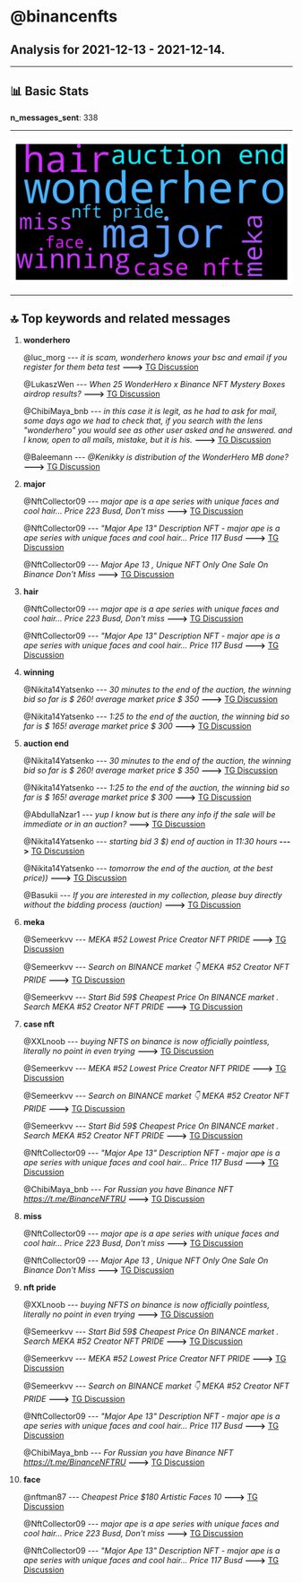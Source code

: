 # **@binancenfts**
 ## Analysis for **2021-12-13** - **2021-12-14**.

---

## 📊 **Basic Stats**

**n_messages_sent**: 338

---
![wordcloud](binancenfts_1Days_wordcloud.png)

---


## 🔝 **Top keywords and related messages**

1. **wonderhero**

    @luc_morg --- *it is scam, wonderhero knows your bsc and email if you register for them beta test* **--->** [TG Discussion](https://t.me/binancenfts/408419)

    @LukaszWen --- *When 25 WonderHero x Binance NFT Mystery Boxes airdrop results?* **--->** [TG Discussion](https://t.me/binancenfts/408238)

    @ChibiMaya_bnb --- *in this case it is legit, as he had to ask for mail, some days ago we had to check that, if you search with the lens "wonderhero" you would see as other user asked and he answered. and I know, open to all mails, mistake, but it is his.* **--->** [TG Discussion](https://t.me/binancenfts/408434)

    @Baleemann --- *@Kenikky is distribution of the WonderHero MB done?* **--->** [TG Discussion](https://t.me/binancenfts/408662)

2. **major**

    @NftCollector09 --- *major ape is a ape series with unique faces and cool hair...  Price 223 Busd, Don't miss* **--->** [TG Discussion](https://t.me/binancenfts/408486)

    @NftCollector09 --- *"Major Ape 13" Description NFT - major ape is a ape series with unique faces and cool hair...  Price 117 Busd* **--->** [TG Discussion](https://t.me/binancenfts/408561)

    @NftCollector09 --- *Major Ape 13 , Unique NFT Only One Sale On Binance Don't Miss* **--->** [TG Discussion](https://t.me/binancenfts/408446)

3. **hair**

    @NftCollector09 --- *major ape is a ape series with unique faces and cool hair...  Price 223 Busd, Don't miss* **--->** [TG Discussion](https://t.me/binancenfts/408486)

    @NftCollector09 --- *"Major Ape 13" Description NFT - major ape is a ape series with unique faces and cool hair...  Price 117 Busd* **--->** [TG Discussion](https://t.me/binancenfts/408561)

4. **winning**

    @Nikita14Yatsenko --- *30 minutes to the end of the auction, the winning bid so far is $ 260!  average market price $ 350* **--->** [TG Discussion](https://t.me/binancenfts/408606)

    @Nikita14Yatsenko --- *1:25 to the end of the auction, the winning bid so far is $ 165!  average market price $ 300* **--->** [TG Discussion](https://t.me/binancenfts/408592)

5. **auction end**

    @Nikita14Yatsenko --- *30 minutes to the end of the auction, the winning bid so far is $ 260!  average market price $ 350* **--->** [TG Discussion](https://t.me/binancenfts/408606)

    @Nikita14Yatsenko --- *1:25 to the end of the auction, the winning bid so far is $ 165!  average market price $ 300* **--->** [TG Discussion](https://t.me/binancenfts/408592)

    @AbdullaNzar1 --- *yup I know but is there any info if the sale will be immediate or in an auction?* **--->** [TG Discussion](https://t.me/binancenfts/408690)

    @Nikita14Yatsenko --- *starting bid 3 $) end of auction in 11:30 hours* **--->** [TG Discussion](https://t.me/binancenfts/408615)

    @Nikita14Yatsenko --- *tomorrow the end of the auction, at the best price))* **--->** [TG Discussion](https://t.me/binancenfts/408104)

    @Basukii --- *If you are interested in my collection, please buy directly without the bidding process (auction)* **--->** [TG Discussion](https://t.me/binancenfts/408220)

6. **meka**

    @Semeerkvv --- *MEKA #52 Lowest Price  Creator NFT PRIDE* **--->** [TG Discussion](https://t.me/binancenfts/408703)

    @Semeerkvv --- *Search on BINANCE market 👇  MEKA #52   Creator NFT PRIDE* **--->** [TG Discussion](https://t.me/binancenfts/408458)

    @Semeerkvv --- *Start Bid 59$ Cheapest Price On BINANCE market . Search MEKA #52  Creator NFT PRIDE* **--->** [TG Discussion](https://t.me/binancenfts/408342)

7. **case nft**

    @XXLnoob --- *buying NFTS on binance is now officially pointless, literally no point in even trying* **--->** [TG Discussion](https://t.me/binancenfts/408189)

    @Semeerkvv --- *MEKA #52 Lowest Price  Creator NFT PRIDE* **--->** [TG Discussion](https://t.me/binancenfts/408703)

    @Semeerkvv --- *Search on BINANCE market 👇  MEKA #52   Creator NFT PRIDE* **--->** [TG Discussion](https://t.me/binancenfts/408458)

    @Semeerkvv --- *Start Bid 59$ Cheapest Price On BINANCE market . Search MEKA #52  Creator NFT PRIDE* **--->** [TG Discussion](https://t.me/binancenfts/408342)

    @NftCollector09 --- *"Major Ape 13" Description NFT - major ape is a ape series with unique faces and cool hair...  Price 117 Busd* **--->** [TG Discussion](https://t.me/binancenfts/408561)

    @ChibiMaya_bnb --- *For Russian you have Binance NFT https://t.me/BinanceNFTRU* **--->** [TG Discussion](https://t.me/binancenfts/408219)

8. **miss**

    @NftCollector09 --- *major ape is a ape series with unique faces and cool hair...  Price 223 Busd, Don't miss* **--->** [TG Discussion](https://t.me/binancenfts/408486)

    @NftCollector09 --- *Major Ape 13 , Unique NFT Only One Sale On Binance Don't Miss* **--->** [TG Discussion](https://t.me/binancenfts/408446)

9. **nft pride**

    @XXLnoob --- *buying NFTS on binance is now officially pointless, literally no point in even trying* **--->** [TG Discussion](https://t.me/binancenfts/408189)

    @Semeerkvv --- *Start Bid 59$ Cheapest Price On BINANCE market . Search MEKA #52  Creator NFT PRIDE* **--->** [TG Discussion](https://t.me/binancenfts/408342)

    @Semeerkvv --- *MEKA #52 Lowest Price  Creator NFT PRIDE* **--->** [TG Discussion](https://t.me/binancenfts/408703)

    @Semeerkvv --- *Search on BINANCE market 👇  MEKA #52   Creator NFT PRIDE* **--->** [TG Discussion](https://t.me/binancenfts/408458)

    @NftCollector09 --- *"Major Ape 13" Description NFT - major ape is a ape series with unique faces and cool hair...  Price 117 Busd* **--->** [TG Discussion](https://t.me/binancenfts/408561)

    @ChibiMaya_bnb --- *For Russian you have Binance NFT https://t.me/BinanceNFTRU* **--->** [TG Discussion](https://t.me/binancenfts/408219)

10. **face**

    @nftman87 --- *Cheapest Price  $180  Artistic Faces 10* **--->** [TG Discussion](https://t.me/binancenfts/407964)

    @NftCollector09 --- *major ape is a ape series with unique faces and cool hair...  Price 223 Busd, Don't miss* **--->** [TG Discussion](https://t.me/binancenfts/408486)

    @NftCollector09 --- *"Major Ape 13" Description NFT - major ape is a ape series with unique faces and cool hair...  Price 117 Busd* **--->** [TG Discussion](https://t.me/binancenfts/408561)


